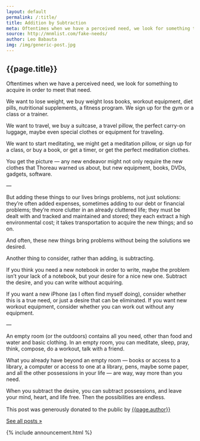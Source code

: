 ```yaml
---
layout: default
permalink: /:title/
title: Addition by Subtraction
meta: Oftentimes when we have a perceived need, we look for something to acquire in order to meet that need.
source: http://mnmlist.com/fake-needs/
author: Leo Babauta
img: /img/generic-post.jpg
---
```


<h2>{{page.title}}</h2>

<p class="intro">Oftentimes when we have a perceived need, we look for something to acquire in order to meet that need.</p>

We want to lose weight, we buy weight loss books, workout equipment, diet pills, nutritional supplements, a fitness program. We sign up for the gym or a class or a trainer.

We want to travel, we buy a suitcase, a travel pillow, the perfect carry-on luggage, maybe even special clothes or equipment for traveling.

We want to start meditating, we might get a meditation pillow, or sign up for a class, or buy a book, or get a timer, or get the perfect meditation clothes.

You get the picture — any new endeavor might not only require the new clothes that Thoreau warned us about, but new equipment, books, DVDs, gadgets, software.

—

But adding these things to our lives brings problems, not just solutions: they’re often added expenses, sometimes adding to our debt or financial problems; they’re more clutter in an already cluttered life; they must be dealt with and tracked and maintained and stored; they each extract a high environmental cost; it takes transportation to acquire the new things; and so on.

And often, these new things bring problems without being the solutions we desired.

Another thing to consider, rather than adding, is subtracting.

If you think you need a new notebook in order to write, maybe the problem isn’t your lack of a notebook, but your desire for a nice new one. Subtract the desire, and you can write without acquiring.

If you want a new iPhone (as I often find myself doing), consider whether this is a true need, or just a desire that can be eliminated. If you want new workout equipment, consider whether you can work out without any equipment.

—

An empty room (or the outdoors) contains all you need, other than food and water and basic clothing. In an empty room, you can meditate, sleep, pray, think, compose, do a workout, talk with a friend.

What you already have beyond an empty room — books or access to a library, a computer or access to one at a library, pens, maybe some paper, and all the other possessions in your life — are way, way more than you need.

When you subtract the desire, you can subtract possessions, and leave your mind, heart, and life free. Then the possibilities are endless.


<div class="attribution">
  <p>This post was generously donated to the public by <a href="{{page.source}}" target="_blank">{{page.author}}</a><img src="{{site.baseurl}}/assets/img/external-icon.png" width="16px"/></p>
</div> <!-- .attribution -->


<a class="all-posts" href="{{site.baseurl}}/archive">See all posts &raquo;</a>

{% include announcement.html %} 